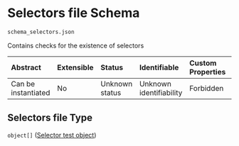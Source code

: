 # Selectors file Schema

```txt
schema_selectors.json
```

Contains checks for the existence of selectors

| Abstract            | Extensible | Status         | Identifiable            | Custom Properties | Additional Properties | Access Restrictions | Defined In                                                                            |
| :------------------ | :--------- | :------------- | :---------------------- | :---------------- | :-------------------- | :------------------ | :------------------------------------------------------------------------------------ |
| Can be instantiated | No         | Unknown status | Unknown identifiability | Forbidden         | Allowed               | none                | [schema\_selectors.json](../lib/schemas/schema_selectors.json "open original schema") |

## Selectors file Type

`object[]` ([Selector test object](schema_selectors-selector-test-object.md))

